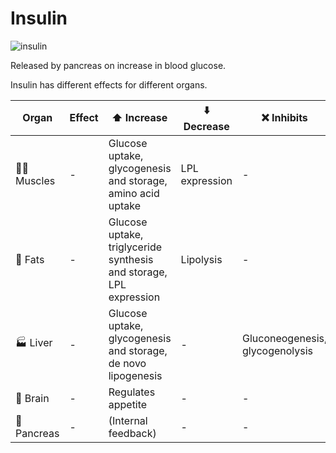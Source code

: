 # Insulin

![insulin](https://upload.wikimedia.org/wikipedia/commons/thumb/c/cd/Insulin_struct.png/500px-Insulin_struct.png)

Released by pancreas on increase in blood glucose.

Insulin has different effects for different organs.

| Organ | Effect| ⬆️ Increase | ⬇️ Decrease | ❌ Inhibits |
|-------|-|----------|----------|----------|
| 💪🏼 Muscles |-| Glucose uptake, glycogenesis and storage, amino acid uptake | LPL expression |  - |
| 🍗 Fats | -|Glucose uptake, triglyceride synthesis and storage, LPL expression | Lipolysis | - |
| 🏭 Liver | -| Glucose uptake, glycogenesis and storage, de novo lipogenesis | - | Gluconeogenesis, glycogenolysis |
| 🧠 Brain | -| Regulates appetite | - | - |
| 🍠 Pancreas | -| (Internal feedback) | - | - |
